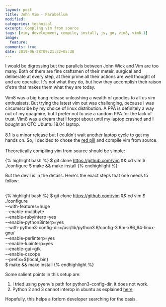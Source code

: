 ```yaml
---
layout: post
title: John Vim - Parabellum
modified:
categories: technical
excerpt: Compling vim from source
tags: [vim, development, compile, install, js, go, vim8, vim8.1]
image:
  feature:
comments: true
date: 2019-06-28T09:21:32+05:30
---
```


I would be digressing but the parallels between John Wick and Vim are too many.
Both of them are fine craftsmen of their meteir, surgical and deliberate at every
step, at their prime all their actions are well thought of and are operatic. It's
not what they do, but how they accomplish their raison d'etre that makes them what
they are today.<br/><br/>
Vim8 was a big bang release unleashing a wealth of goodies to all us vim enthusiasts.
But trying the latest vim out was challenging, because I was circumscribe by my choice
of linux distribution. A PPA is definitely a way out of my quagmire, but I prefer not to
use a random PPA for the lack of trust. Vim8 was a dream that I forgot about until my
laptop crashed and I bought an OTC Ubuntu 18.04 laptop.<br/><br/>
8.1 is a minor release but I couldn't wait another laptop cycle to get my hands on. So,
I decided to chose the [red pill](https://en.wikipedia.org/wiki/Red_pill_and_blue_pill)
and compile vim from source.<br/><br/>
Theoretically compiling vim from source should be simple:<br/>

{% highlight bash %}
$ git clone https://github.com/vim && cd vim
$ ./configure
$ make && make install
{% endhighlight %}

But the devil is in the details. Here's the exact steps that one needs to follow:<br/><br/>

{% highlight bash %}
$ git clone https://github.com/vim && cd vim
$ ./configure \
--with-features=huge \
--enable-multibyte \
--enable-rubyinterp=yes \
--enable-python3interp=yes \
--with-python3-config-dir=/usr/lib/python3.6/config-3.6m-x86_64-linux-gnu/ \
--enable-perlinterp=yes \
--enable-luainterp=yes \
--enable-gui=gtk \
--enable-cscope \
--prefix=${local_bin} \
$ make && make install
{% endhighlight %}

Some salient points in this setup are:

1. I tried using pyenv's path for python3-config-dir, it does not work.
2. Python 2 and 3 cannot interop in ubuntu as explained
   [here](https://stackoverflow.com/questions/23023783/vim-compiled-with-python-support-but-cant-see-sys-version)

Hopefully, this helps a forlorn developer searching for the oasis.
